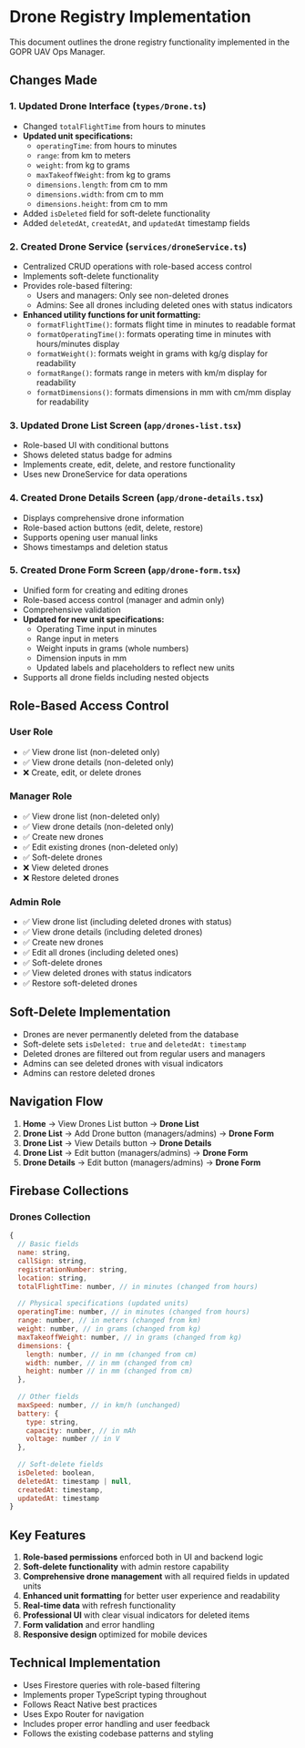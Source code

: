 # Drone Registry Implementation

This document outlines the drone registry functionality implemented in the GOPR UAV Ops Manager.

## Changes Made

### 1. Updated Drone Interface (`types/Drone.ts`)
- Changed `totalFlightTime` from hours to minutes
- **Updated unit specifications:**
  - `operatingTime`: from hours to minutes
  - `range`: from km to meters
  - `weight`: from kg to grams
  - `maxTakeoffWeight`: from kg to grams
  - `dimensions.length`: from cm to mm
  - `dimensions.width`: from cm to mm
  - `dimensions.height`: from cm to mm
- Added `isDeleted` field for soft-delete functionality
- Added `deletedAt`, `createdAt`, and `updatedAt` timestamp fields

### 2. Created Drone Service (`services/droneService.ts`)
- Centralized CRUD operations with role-based access control
- Implements soft-delete functionality
- Provides role-based filtering:
  - Users and managers: Only see non-deleted drones
  - Admins: See all drones including deleted ones with status indicators
- **Enhanced utility functions for unit formatting:**
  - `formatFlightTime()`: formats flight time in minutes to readable format
  - `formatOperatingTime()`: formats operating time in minutes with hours/minutes display
  - `formatWeight()`: formats weight in grams with kg/g display for readability
  - `formatRange()`: formats range in meters with km/m display for readability
  - `formatDimensions()`: formats dimensions in mm with cm/mm display for readability

### 3. Updated Drone List Screen (`app/drones-list.tsx`)
- Role-based UI with conditional buttons
- Shows deleted status badge for admins
- Implements create, edit, delete, and restore functionality
- Uses new DroneService for data operations

### 4. Created Drone Details Screen (`app/drone-details.tsx`)
- Displays comprehensive drone information
- Role-based action buttons (edit, delete, restore)
- Supports opening user manual links
- Shows timestamps and deletion status

### 5. Created Drone Form Screen (`app/drone-form.tsx`)
- Unified form for creating and editing drones
- Role-based access control (manager and admin only)
- Comprehensive validation
- **Updated for new unit specifications:**
  - Operating Time input in minutes
  - Range input in meters
  - Weight inputs in grams (whole numbers)
  - Dimension inputs in mm
  - Updated labels and placeholders to reflect new units
- Supports all drone fields including nested objects

## Role-Based Access Control

### User Role
- ✅ View drone list (non-deleted only)
- ✅ View drone details (non-deleted only)
- ❌ Create, edit, or delete drones

### Manager Role
- ✅ View drone list (non-deleted only)
- ✅ View drone details (non-deleted only)
- ✅ Create new drones
- ✅ Edit existing drones (non-deleted only)
- ✅ Soft-delete drones
- ❌ View deleted drones
- ❌ Restore deleted drones

### Admin Role
- ✅ View drone list (including deleted drones with status)
- ✅ View drone details (including deleted drones)
- ✅ Create new drones
- ✅ Edit all drones (including deleted ones)
- ✅ Soft-delete drones
- ✅ View deleted drones with status indicators
- ✅ Restore soft-deleted drones

## Soft-Delete Implementation

- Drones are never permanently deleted from the database
- Soft-delete sets `isDeleted: true` and `deletedAt: timestamp`
- Deleted drones are filtered out from regular users and managers
- Admins can see deleted drones with visual indicators
- Admins can restore deleted drones

## Navigation Flow

1. **Home** → View Drones List button → **Drone List**
2. **Drone List** → Add Drone button (managers/admins) → **Drone Form**
3. **Drone List** → View Details button → **Drone Details**
4. **Drone List** → Edit button (managers/admins) → **Drone Form**
5. **Drone Details** → Edit button (managers/admins) → **Drone Form**

## Firebase Collections

### Drones Collection
```javascript
{
  // Basic fields
  name: string,
  callSign: string,
  registrationNumber: string,
  location: string,
  totalFlightTime: number, // in minutes (changed from hours)
  
  // Physical specifications (updated units)
  operatingTime: number, // in minutes (changed from hours)
  range: number, // in meters (changed from km)
  weight: number, // in grams (changed from kg)
  maxTakeoffWeight: number, // in grams (changed from kg)
  dimensions: {
    length: number, // in mm (changed from cm)
    width: number, // in mm (changed from cm)
    height: number // in mm (changed from cm)
  },
  
  // Other fields
  maxSpeed: number, // in km/h (unchanged)
  battery: {
    type: string,
    capacity: number, // in mAh
    voltage: number // in V
  },
  
  // Soft-delete fields
  isDeleted: boolean,
  deletedAt: timestamp | null,
  createdAt: timestamp,
  updatedAt: timestamp
}
```

## Key Features

1. **Role-based permissions** enforced both in UI and backend logic
2. **Soft-delete functionality** with admin restore capability
3. **Comprehensive drone management** with all required fields in updated units
4. **Enhanced unit formatting** for better user experience and readability
5. **Real-time data** with refresh functionality
5. **Professional UI** with clear visual indicators for deleted items
6. **Form validation** and error handling
7. **Responsive design** optimized for mobile devices

## Technical Implementation

- Uses Firestore queries with role-based filtering
- Implements proper TypeScript typing throughout
- Follows React Native best practices
- Uses Expo Router for navigation
- Includes proper error handling and user feedback
- Follows the existing codebase patterns and styling